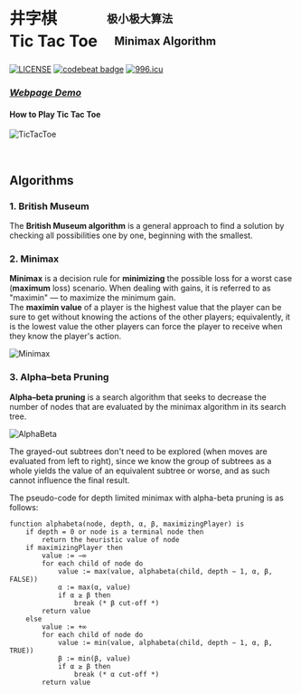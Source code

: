 # 井字棋 <sub>&ensp;&emsp;&emsp;&emsp;<sup>极小极大算法</sup></sub> <br> Tic Tac Toe <sub>&emsp;<sup>Minimax Algorithm</sup></sub>

[![LICENSE](https://img.shields.io/github/license/bugstop/tic-tac-toe-game)](https://github.com/bugstop/tic-tac-toe-game)
[![codebeat badge](https://codebeat.co/badges/24c8b2cc-3809-4d16-a1af-adbb35b5fb5d)](https://codebeat.co/projects/github-com-bugstop-tic-tac-toe-game-master)
[![996.icu](https://img.shields.io/badge/link-996.icu-red.svg)](https://996.icu) <br>

### [**_Webpage Demo_**](https://tictactoe.demo.lmh.li/)

#### How to Play Tic Tac Toe

![TicTacToe](./img/game.png)

<br>

## Algorithms

### 1. British Museum

The **British Museum algorithm** is a general approach to find a solution by checking all possibilities one by one, beginning with the smallest.

### 2. Minimax

**Minimax** is a decision rule for **minimizing** the possible loss for a worst case (**maximum** loss) scenario. When dealing with gains, it is referred to as "maximin" — to maximize the minimum gain.  
The **maximin value** of a player is the highest value that the player can be sure to get without knowing the actions of the other players; equivalently, it is the lowest value the other players can force the player to receive when they know the player's action.

![Minimax](./img/mm.png)

### 3. Alpha–beta Pruning

**Alpha–beta pruning** is a search algorithm that seeks to decrease the number of nodes that are evaluated by the minimax algorithm in its search tree.

![AlphaBeta](./img/ab.png)

The grayed-out subtrees don't need to be explored (when moves are evaluated from left to right), since we know the group of subtrees as a whole yields the value of an equivalent subtree or worse, and as such cannot influence the final result.

The pseudo-code for depth limited minimax with alpha-beta pruning is as follows:

```
function alphabeta(node, depth, α, β, maximizingPlayer) is
    if depth = 0 or node is a terminal node then
        return the heuristic value of node
    if maximizingPlayer then
        value := −∞
        for each child of node do
            value := max(value, alphabeta(child, depth − 1, α, β, FALSE))
            α := max(α, value)
            if α ≥ β then
                break (* β cut-off *)
        return value
    else
        value := +∞
        for each child of node do
            value := min(value, alphabeta(child, depth − 1, α, β, TRUE))
            β := min(β, value)
            if α ≥ β then
                break (* α cut-off *)
        return value
```
